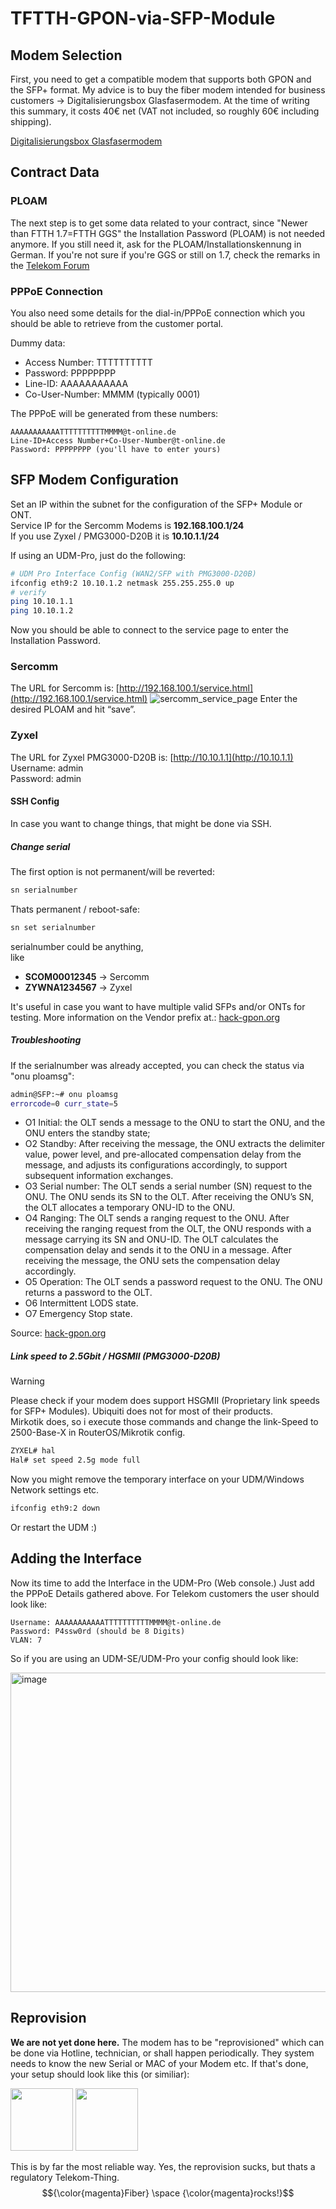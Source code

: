 # TFTTH-GPON-via-SFP-Module
## Modem Selection
First, you need to get a compatible modem that supports both GPON and the SFP+ format. My advice is to buy the fiber modem intended for business customers -> Digitalisierungsbox Glasfasermodem. At the time of writing this summary, it costs 40€ net (VAT not included, so roughly 60€ including shipping).

[Digitalisierungsbox Glasfasermodem](https://geschaeftskunden.telekom.de/internet-dsl/produkt/digitalisierungsbox-glasfasermodem-kaufen)

## Contract Data

### PLOAM
The next step is to get some data related to your contract, since "Newer than FTTH 1.7=FTTH GGS" the Installation Password (PLOAM) is not needed anymore. If you still need it, ask for the PLOAM/Installationskennung in German.
If you're not sure if you're GGS or still on 1.7, check the remarks in the [Telekom Forum](https://telekomhilft.telekom.de/t5/Festnetz-Internet/Woran-kann-man-einen-FTTH-1-7-von-einem-FTTH-Gigabit/ta-p/5429973)

### PPPoE Connection

You also need some details for the dial-in/PPPoE connection which you should be able to retrieve from the customer portal.

Dummy data:
- Access Number: TTTTTTTTTT
- Password: PPPPPPPP
- Line-ID: AAAAAAAAAAA
- Co-User-Number: MMMM (typically 0001)

The PPPoE will be generated from these numbers:
```
AAAAAAAAAAATTTTTTTTTTMMMM@t-online.de
Line-ID+Access Number+Co-User-Number@t-online.de
Password: PPPPPPPP (you'll have to enter yours)
```

## SFP Modem Configuration
Set an IP within the subnet for the configuration of the SFP+ Module or ONT.<br>Service IP for the Sercomm Modems is **192.168.100.1/24**<br>If you use Zyxel / PMG3000-D20B it is **10.10.1.1/24**

If using an UDM-Pro, just do the following:
```bash
# UDM Pro Interface Config (WAN2/SFP with PMG3000-D20B)
ifconfig eth9:2 10.10.1.2 netmask 255.255.255.0 up
# verify
ping 10.10.1.1
ping 10.10.1.2
```
Now you should be able to connect to the service page to enter the Installation Password.
### Sercomm
The URL for Sercomm is: [http://192.168.100.1/service.html](http://192.168.100.1/service.html)
![sercomm_service_page](https://github.com/3DJupp/Telekom-FTTH-GPON-via-SFP-Module/assets/8407566/722d9a5b-c4ba-4993-ad68-dda723e22953)
Enter the desired PLOAM and hit “save”.<br>
### Zyxel
The URL for Zyxel PMG3000-D20B is: [http://10.10.1.1](http://10.10.1.1)<br>Username: admin<br>Password: admin
#### SSH Config
In case you want to change things, that might be done via SSH.
##### Change serial
The first option is not permanent/will be reverted:
```bash
sn serialnumber
```
Thats permanent / reboot-safe:
```bash
sn set serialnumber
```
serialnumber could be anything,<br>
like
- **SCOM00012345** -> Sercomm
- **ZYWNA1234567** -> Zyxel

It's useful in case you want to have multiple valid SFPs and/or ONTs for testing. More information on the Vendor prefix at.: [hack-gpon.org](https://hack-gpon.org/vendor)
##### Troubleshooting
If the serialnumber was already accepted, you can check the status via "onu ploamsg":
```bash
admin@SFP:~# onu ploamsg
errorcode=0 curr_state=5
```
- O1 Initial: the OLT sends a message to the ONU to start the ONU, and the ONU enters the standby state;
- O2 Standby: After receiving the message, the ONU extracts the delimiter value, power level, and pre-allocated compensation delay from the message, and adjusts its configurations accordingly, to support subsequent information exchanges.
- O3 Serial number: The OLT sends a serial number (SN) request to the ONU. The ONU sends its SN to the OLT. After receiving the ONU’s SN, the OLT allocates a temporary ONU-ID to the ONU.
- O4 Ranging: The OLT sends a ranging request to the ONU. After receiving the ranging request from the OLT, the ONU responds with a message carrying its SN and ONU-ID. The OLT calculates the compensation delay and sends it to the ONU in a message. After receiving the message, the ONU sets the compensation delay accordingly.
- O5 Operation: The OLT sends a password request to the ONU. The ONU returns a password to the OLT.
- O6 Intermittent LODS state.
- O7 Emergency Stop state.

Source: [hack-gpon.org](https://hack-gpon.org/gpon-auth)

##### Link speed to 2.5Gbit / HGSMII (PMG3000-D20B)
> [!WARNING]  
> Please check if your modem does support HSGMII (Proprietary link speeds for SFP+ Modules). Ubiquiti does not for most of their products.<br>
Mirkotik does, so i execute those commands and change the link-Speed to 2500-Base-X in RouterOS/Mikrotik config.
```bash
ZYXEL# hal
Hal# set speed 2.5g mode full
```

Now you might remove the temporary interface on your UDM/Windows Network settings etc.
```bash
ifconfig eth9:2 down
```
Or restart the UDM :)

## Adding the Interface
Now its time to add the Interface in the UDM-Pro (Web console.)
Just add the PPPoE Details gathered above. For Telekom customers the user should look like:
```
Username: AAAAAAAAAAATTTTTTTTTTMMMM@t-online.de
Password: P4ssw0rd (should be 8 Digits)
VLAN: 7
```

So if you are using an UDM-SE/UDM-Pro your config should look like:

<img width="511" alt="image" src="https://github.com/3DJupp/Telekom-FTTH-GPON-via-SFP-Module/assets/8407566/74b422a8-fc25-4a25-a333-7f2f27664c9c">

## Reprovision
**We are not yet done here.** The modem has to be "reprovisioned" which can be done via Hotline, technician, or shall happen periodically.
They system needs to know the new Serial or MAC of your Modem etc. If that's done, your setup should look like this (or similiar):

<p float="left">
  <img src="https://github.com/3DJupp/Telekom-FTTH-GPON-via-SFP-Module/assets/8407566/766431e6-cbc9-410e-bafa-49ca23a93d88" width="100" />
  <img src="https://github.com/3DJupp/Telekom-FTTH-GPON-via-SFP-Module/assets/8407566/c427300d-fdbd-42dc-8658-094031f4361c" width="100" /> 
</p>

This is by far the most reliable way. Yes, the reprovision sucks, but thats a regulatory Telekom-Thing.
$${\color{magenta}Fiber} \space {\color{magenta}rocks!}$$
